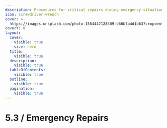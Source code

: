 ```yaml
---
description: Procedures for critical repairs during emergency situations
icon: screwdriver-wrench
cover: >-
  https://images.unsplash.com/photo-1584447128309-b66b7a4d1b63?crop=entropy&cs=srgb&fm=jpg&ixid=M3wxOTcwMjR8MHwxfHNlYXJjaHwxfHxkb24lMjd0JTIwcGFuaWN8ZW58MHx8fHwxNzQ2OTM1MjY0fDA&ixlib=rb-4.1.0&q=85
coverY: 0
layout:
  cover:
    visible: true
    size: hero
  title:
    visible: true
  description:
    visible: true
  tableOfContents:
    visible: true
  outline:
    visible: true
  pagination:
    visible: true
---
```


# 5.3 / Emergency Repairs

